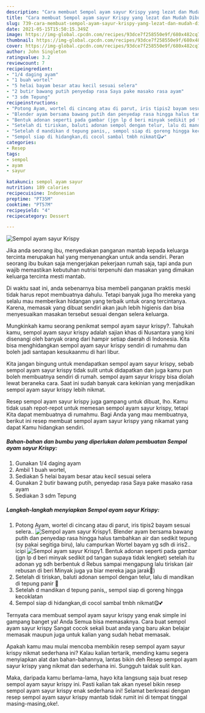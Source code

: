 ```yaml
---
description: "Cara membuat Sempol ayam sayur Krispy yang lezat dan Mudah Dibuat"
title: "Cara membuat Sempol ayam sayur Krispy yang lezat dan Mudah Dibuat"
slug: 739-cara-membuat-sempol-ayam-sayur-krispy-yang-lezat-dan-mudah-dibuat
date: 2021-05-15T15:50:15.349Z
image: https://img-global.cpcdn.com/recipes/93dce7f258550e9f/680x482cq70/sempol-ayam-sayur-krispy-foto-resep-utama.jpg
thumbnail: https://img-global.cpcdn.com/recipes/93dce7f258550e9f/680x482cq70/sempol-ayam-sayur-krispy-foto-resep-utama.jpg
cover: https://img-global.cpcdn.com/recipes/93dce7f258550e9f/680x482cq70/sempol-ayam-sayur-krispy-foto-resep-utama.jpg
author: John Singleton
ratingvalue: 3.2
reviewcount: 7
recipeingredient:
- "1/4 daging ayam"
- "1 buah wortel"
- "5 helai bayam besar atau kecil sesuai selera"
- "2 butir bawang putih penyedap rasa Saya pake masako rasa ayam"
- "3 sdm Tepung"
recipeinstructions:
- "Potong Ayam, wortel di cincang atau di parut, iris tipis2 bayam sesuai selera.."
- "Blender ayam bersama bawang putih dan penyedap rasa hingga halus tambahkan air dan sedikit tepung (sy pakai segitiga biru), lalu campurkan Wortel bayam yg sdh di iris2.. icipi"
- "Bentuk adonan seperti pada gambar (jgn lp d beri minyak sedikit pd tangan supaya tidak lengket) setelah itu adonan yg sdh berbentuk d Rebus sampai mengapung lalu tiriskan (air rebusan di beri Minyak juga ya biar mereka jaga jarak🤭)"
- "Setelah di tiriskan, baluti adonan sempol dengan telur, lalu di mandikan di tepung panir 🤭"
- "Setelah d mandikan d tepung panis,, sempol siap di goreng hingga kecoklatan"
- "Sempol siap di hidangkan,di cocol sambal tmbh nikmat😋💕"
categories:
- Resep
tags:
- sempol
- ayam
- sayur

katakunci: sempol ayam sayur 
nutrition: 189 calories
recipecuisine: Indonesian
preptime: "PT35M"
cooktime: "PT57M"
recipeyield: "4"
recipecategory: Dessert

---
```



![Sempol ayam sayur Krispy](https://img-global.cpcdn.com/recipes/93dce7f258550e9f/680x482cq70/sempol-ayam-sayur-krispy-foto-resep-utama.jpg)

Jika anda seorang ibu, menyediakan panganan mantab kepada keluarga tercinta merupakan hal yang menyenangkan untuk anda sendiri. Peran seorang ibu bukan saja mengerjakan pekerjaan rumah saja, tapi anda pun wajib memastikan kebutuhan nutrisi terpenuhi dan masakan yang dimakan keluarga tercinta mesti mantab.

Di waktu  saat ini, anda sebenarnya bisa membeli panganan praktis meski tidak harus repot membuatnya dahulu. Tetapi banyak juga lho mereka yang selalu mau memberikan hidangan yang terbaik untuk orang tercintanya. Karena, memasak yang dibuat sendiri akan jauh lebih higienis dan bisa menyesuaikan masakan tersebut sesuai dengan selera keluarga. 



Mungkinkah kamu seorang penikmat sempol ayam sayur krispy?. Tahukah kamu, sempol ayam sayur krispy adalah sajian khas di Nusantara yang kini disenangi oleh banyak orang dari hampir setiap daerah di Indonesia. Kita bisa menghidangkan sempol ayam sayur krispy sendiri di rumahmu dan boleh jadi santapan kesukaanmu di hari libur.

Kita jangan bingung untuk mendapatkan sempol ayam sayur krispy, sebab sempol ayam sayur krispy tidak sulit untuk didapatkan dan juga kamu pun boleh membuatnya sendiri di rumah. sempol ayam sayur krispy bisa diolah lewat beraneka cara. Saat ini sudah banyak cara kekinian yang menjadikan sempol ayam sayur krispy lebih nikmat.

Resep sempol ayam sayur krispy juga gampang untuk dibuat, lho. Kamu tidak usah repot-repot untuk memesan sempol ayam sayur krispy, tetapi Kita dapat membuatnya di rumahmu. Bagi Anda yang mau membuatnya, berikut ini resep membuat sempol ayam sayur krispy yang nikamat yang dapat Kamu hidangkan sendiri.

<!--inarticleads1-->

##### Bahan-bahan dan bumbu yang diperlukan dalam pembuatan Sempol ayam sayur Krispy:

1. Gunakan 1/4 daging ayam
1. Ambil 1 buah wortel,
1. Sediakan 5 helai bayam besar atau kecil sesuai selera
1. Gunakan 2 butir bawang putih, penyedap rasa Saya pake masako rasa ayam
1. Sediakan 3 sdm Tepung




<!--inarticleads2-->

##### Langkah-langkah menyiapkan Sempol ayam sayur Krispy:

1. Potong Ayam, wortel di cincang atau di parut, iris tipis2 bayam sesuai selera..
<img src="https://img-global.cpcdn.com/steps/18038e8712759f9b/160x128cq70/sempol-ayam-sayur-krispy-langkah-memasak-1-foto.jpg" alt="Sempol ayam sayur Krispy">1. Blender ayam bersama bawang putih dan penyedap rasa hingga halus tambahkan air dan sedikit tepung (sy pakai segitiga biru), lalu campurkan Wortel bayam yg sdh di iris2.. icipi
<img src="https://img-global.cpcdn.com/steps/2dbc85bf2c1becb0/160x128cq70/sempol-ayam-sayur-krispy-langkah-memasak-2-foto.jpg" alt="Sempol ayam sayur Krispy">1. Bentuk adonan seperti pada gambar (jgn lp d beri minyak sedikit pd tangan supaya tidak lengket) setelah itu adonan yg sdh berbentuk d Rebus sampai mengapung lalu tiriskan (air rebusan di beri Minyak juga ya biar mereka jaga jarak🤭)
1. Setelah di tiriskan, baluti adonan sempol dengan telur, lalu di mandikan di tepung panir 🤭
1. Setelah d mandikan d tepung panis,, sempol siap di goreng hingga kecoklatan
1. Sempol siap di hidangkan,di cocol sambal tmbh nikmat😋💕




Ternyata cara membuat sempol ayam sayur krispy yang enak simple ini gampang banget ya! Anda Semua bisa memasaknya. Cara buat sempol ayam sayur krispy Sangat cocok sekali buat anda yang baru akan belajar memasak maupun juga untuk kalian yang sudah hebat memasak.

Apakah kamu mau mulai mencoba membikin resep sempol ayam sayur krispy nikmat sederhana ini? Kalau kalian tertarik, mending kamu segera menyiapkan alat dan bahan-bahannya, lantas bikin deh Resep sempol ayam sayur krispy yang nikmat dan sederhana ini. Sungguh taidak sulit kan. 

Maka, daripada kamu berlama-lama, hayo kita langsung saja buat resep sempol ayam sayur krispy ini. Pasti kalian tak akan nyesel bikin resep sempol ayam sayur krispy enak sederhana ini! Selamat berkreasi dengan resep sempol ayam sayur krispy mantab tidak rumit ini di tempat tinggal masing-masing,oke!.

